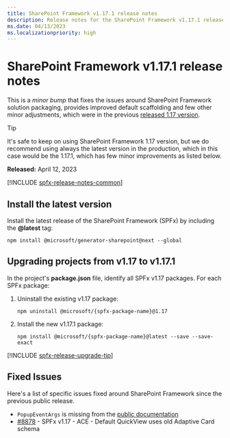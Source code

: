 ```yaml
---
title: SharePoint Framework v1.17.1 release notes
description: Release notes for the SharePoint Framework v1.17.1 release
ms.date: 04/13/2023
ms.localizationpriority: high
---
```

# SharePoint Framework v1.17.1 release notes

This is a _minor bump_ that fixes the issues around SharePoint Framework solution packaging, provides improved default scaffolding and few other minor adjustments, which were in the previous [released 1.17 version](release-1.17.md).

> [!TIP]
> It's safe to keep on using SharePoint Framework 1.17 version, but we do recommend using always the latest version in the production, which in this case would be the 1.17.1, which has few minor improvements as listed below.

**Released:** April 12, 2023

[!INCLUDE [spfx-release-notes-common](../../includes/snippets/spfx-release-notes-common.md)]

## Install the latest version

Install the latest release of the SharePoint Framework (SPFx) by including the **@latest** tag:

```console
npm install @microsoft/generator-sharepoint@next --global
```

## Upgrading projects from v1.17 to v1.17.1

In the project's **package.json** file, identify all SPFx v1.17 packages. For each SPFx package:

1. Uninstall the existing v1.17 package:

    ```console
    npm uninstall @microsoft/{spfx-package-name}@1.17
    ```

1. Install the new v1.17.1 package:

    ```console
    npm install @microsoft/{spfx-package-name}@latest --save --save-exact
    ```

[!INCLUDE [spfx-release-upgrade-tip](../../includes/snippets/spfx-release-upgrade-tip.md)]

## Fixed Issues

Here's a list of specific issues fixed around SharePoint Framework since the previous public release.

- `PopupEventArgs` is missing from the [public documentation](/javascript/api/sp-http-base/popupeventargs)
- [#8878](https://github.com/SharePoint/sp-dev-docs/issues/8878) - SPFx v1.17 - ACE - Default QuickView uses old Adaptive Card schema
